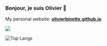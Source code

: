 ### Bonjour, je suis Olivier 👋

My personal website: [**olivierbinette.github.io**](https://olivierbinette.github.io)

![](https://github-readme-stats.vercel.app/api?username=olivierbinette&show_icons=true)

![Top Langs](https://github-readme-stats.vercel.app/api/top-langs/?username=olivierbinette&hide=javascript,html,css,tex)
